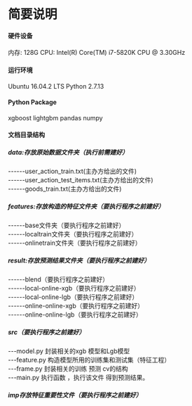 # 简要说明
#### 硬件设备
内存: 128G
CPU: Intel(R) Core(TM) i7-5820K CPU @ 3.30GHz

#### 运行环境
Ubuntu 16.04.2 LTS 
Python 2.7.13

#### Python Package
xgboost
lightgbm
pandas
numpy

#### 文档目录结构<br>

##### data:存放原始数据文件夹（执行前需建好）<br>
------user_action_train.txt(主办方给出的文件)<br>
------user_action_test_items.txt(主办方给出的文件)<br>
------goods_train.txt(主办方给出的文件)<br>

##### features:存放构造的特征文件夹（要执行程序之前建好）<br>
------base文件夹（要执行程序之前建好）<br>
------localtrain文件夹（要执行程序之前建好）<br>
------onlinetrain文件夹（要执行程序之前建好）<br>

##### result:存放预测结果文件夹（要执行程序之前建好）<br>
------blend（要执行程序之前建好）<br>
------local-online-xgb（要执行程序之前建好）<br>
------local-online-lgb（要执行程序之前建好）<br>
------online-online-xgb（要执行程序之前建好）<br>
------online-online-lgb（要执行程序之前建好）<br>

##### src（要执行程序之前建好）<br>
---model.py  封装相关的xgb 模型和Lgb模型<br>
---feature.py 构造模型所用的训练集和测试集（特征工程）<br>
---frame.py 封装相关的训练 预测 cv的结构<br>
---main.py 执行函数 ，执行该文件 得到预测结果。<br>

##### imp存放特征重要性文件（要执行程序之前建好）<br>


